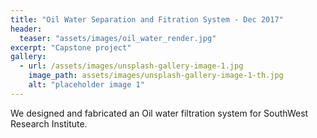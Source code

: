 ```yaml
---
title: "Oil Water Separation and Fitration System - Dec 2017"
header:
  teaser: "assets/images/oil_water_render.jpg"
excerpt: "Capstone project"
gallery:
  - url: /assets/images/unsplash-gallery-image-1.jpg
    image_path: assets/images/unsplash-gallery-image-1-th.jpg
    alt: "placeholder image 1"
---
```



We designed and fabricated an Oil water filtration system for SouthWest Research Institute. 